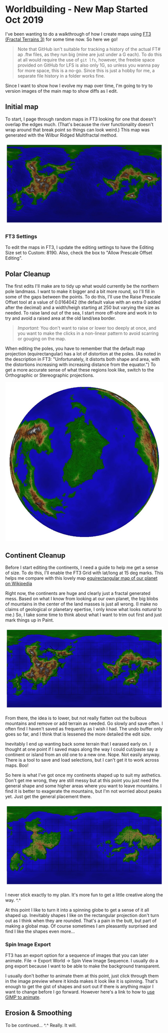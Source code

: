 # Worldbuilding - New Map Started Oct 2019

I've been wanting to do a walkthrough of how I create maps using [FT3 (Fractal Terrains 3)](https://www.profantasy.com/products/ft.asp#&panel1-1) for some time now. So here we go!

> Note that GitHub isn't suitable for tracking a history of the actual FT# ap .ftw files, as they run big (mine are just under a G each). To do this at all would require the use of `git lfs`, however, the freebie space provided on GitHub for LFS is also only 1G, so unless you wanna pay for more space, this is a no-go. Since this is just a hobby for me, a separate file history in a folder works fine. 

Since I want to show how I evolve my map over time, I'm going to try to version images of the main map to show diffs as I edit. 

## Initial map

To start, I page through random maps in FT3 looking for one that doesn't overlap the edges much. (That's because the river functionality doesn't wrap around that break point so things can look weird.) This map was generated with the Wilbur Ridged Multifractal method.

![Initial Fractal Map](Oct_Map_Initial.jpg)

### FT3 Settings
To edit the maps in FT3, I update the editing settings to have the Editing Size set to Custom: 8190. Also, check the box to "Allow Prescale Offset Editing".

## Polar Cleanup

The first edits I'll make are to tidy up what would currently be the northern pole landmass. I want to make it bigger and a bit more round, so I'll fill in some of the gaps between the points. To do this, I'll use the Raise Prescale Offset tool at a value of 0.0164042 (the default value with an extra 0 added after the decimal) and a width/heigh starting at 250 but varying the size as needed. To raise land out of the sea, I start more off-shore and work in to try and avoid a raised area at the old land/sea border.

> *Important:* You don't want to raise or lower too deeply at once, and you want to make the clicks in a non-linear pattern to avoid scarring or gouging on the map.

When editing the poles, you have to remember that the default map projection (equirectangular) has a lot of distortion at the poles. (As noted in the description in FT3: "Unfortunately, it distorts both shape and area, with the distortions increasing with increasing distance from the equator.") To get a more accurate sense of what these regions look like, switch to the Orthographic or Stereographic projections.

![Orthographic view of N. Pole](Oct_Map_PoleEditSquare.jpg)

## Continent Cleanup

Before I start editing the continents, I need a guide to help me get a sense of size. To do this, I'll enable the FT3 Grid with lat/long at 15 deg marks. This helps me compare with this lovely map [equirectangular map of our planet on Wikipedia](https://en.wikipedia.org/wiki/Equirectangular_projection#/media/File:Equirectangular_projection_SW.jpg)

Right now, the continents are huge and clearly just a fractal generated mess. Based on what I know from looking at our own planet, the big blobs of mountains in the center of the land masses is just all wrong. (I make no claims of geological or planetary epertise, I only know what looks _natural_ to me.) So, I take some time to think about what I want to trim out first and just mark things up in Paint. 

![Continental Edit Plan](Oct_Map_SketchPlan.jpg)

From there, the idea is to lower, but not really flatten out the bulbous mountains and remove or add terrain as needed. Go slowly and save often. I often find I haven't saved as frequently as I wish I had. The undo buffer only goes so far, and I think that is lessened the more detailed the edit size.

Inevitably I end up wanting back some terrain that I earased early on. I thought at one point if I saved maps along the way I could cut/paste say a continent or island from an old one to a new one. Nope. Not easily anyway. There is a tool to save and load selections, but I can't get it to work across maps. Boo!

So here is what I've got once my continents shaped up to suit my asthetics. Don't get me wrong, they are still messy but at this point you just need the general shape and some higher areas where you want to leave mountains. I find it is better to exagerate the mountains, but I'm not worried about peaks yet. Just get the general placement there.

![After Continent Edits](Oct_Map_AfterContinentEdit.jpg)

I never stick exactly to my plan.  It's more fun to get a little creative along the way.  ^.^

At this point I like to turn it into a spinning globe to get a sense of it all shaped up. Inevitably shapes I like on the rectangular projection don't turn out as I think when they are rounded. That's a pain in the butt, but part of making a global map. Of course sometimes I am pleasantly surprised and find I like the shapes even more...

### Spin Image Export

FT3 has an export option for a sequence of images that you can later animate. File -> Export World -> Spin View Image Sequence. I usually do a png export because I want to be able to make the background transparent.

I usually don't bother to animate them at this point, just click through them in the image preview where it kinda makes it look like it is spinning. That's enough to get the gist of shapes and sort out if there is anything major I want to change before I go forward. However here's a link to how to [use GIMP to animate](https://www.gimp.org/tutorials/Simple_Animations/).

## Erosion & Smoothing

To be continued... ^.^ 
Really. It will.